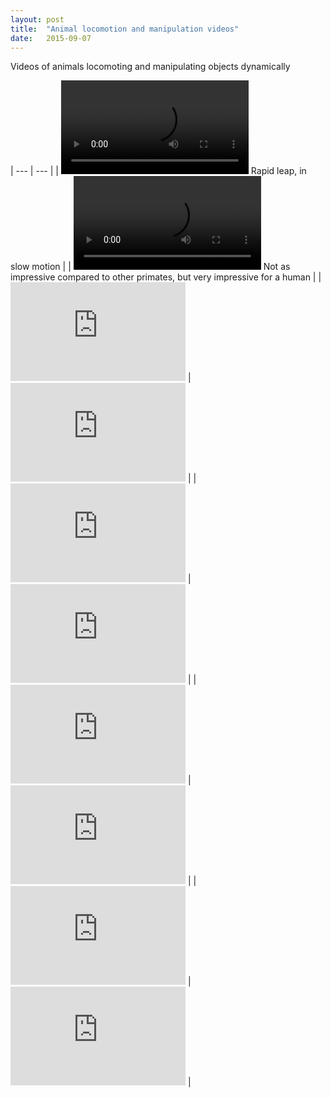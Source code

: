 ```yaml
---
layout: post
title:  "Animal locomotion and manipulation videos"
date:   2015-09-07
---
```


<p class="intro"><span class="dropcap">V</span>ideos of animals locomoting and manipulating objects dynamically</p>

| --- | --- |
| ![fast reflexes](http://robotics.gwu.edu/videos/insane_reflexes.mp4) Rapid leap, in slow motion | 
| ![climbing and swinging](http://robotics.gwu.edu/videos/baby.mp4) Not as impressive compared to other primates, but very impressive for a human | 
| <iframe width="280" height="158" src="https://www.youtube.com/embed/58-atNakMWw" frameborder="0" allowfullscreen></iframe> | <iframe width="280" height="158" src="https://www.youtube.com/embed/4-kOzM8uvEI" frameborder="0" allowfullscreen></iframe> |
| <iframe width="280" height="158" src="https://www.youtube.com/embed/58-atNakMWw" frameborder="0" allowfullscreen></iframe> | <iframe width="280" height="158" src="https://www.youtube.com/embed/4-kOzM8uvEI" frameborder="0" allowfullscreen></iframe> |
| <iframe width="280" height="158" src="https://www.youtube.com/embed/zEto1-ZTbd4" frameborder="0" allowfullscreen></iframe> | <iframe width="280" height="158" src="https://www.youtube.com/embed/uAxOTWC57PA" frameborder="0" allowfullscreen></iframe> |
| <iframe width="280" height="158" src="https://www.youtube.com/watch?v=mCVvxpgryss#t=85" frameborder="0" allowfullscreen></iframe> | <iframe width="280" height="158" src="https://youtu.be/mCVvxpgryss" frameborder="0" allowfullscreen></iframe> |

